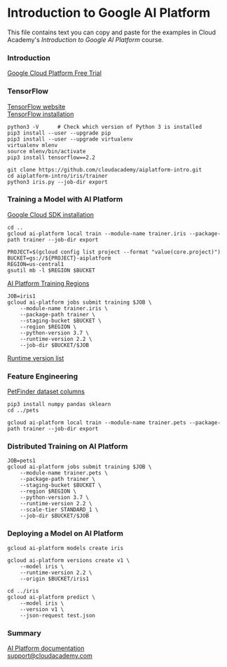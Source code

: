 # Introduction to Google AI Platform
This file contains text you can copy and paste for the examples in Cloud Academy's _Introduction to Google AI Platform_ course.  

### Introduction
[Google Cloud Platform Free Trial](https://cloud.google.com/free)  

### TensorFlow
[TensorFlow website](https://www.tensorflow.org)  
[TensorFlow installation](https://www.tensorflow.org/install/pip)  

```
python3 -V      # Check which version of Python 3 is installed
pip3 install --user --upgrade pip
pip3 install --user --upgrade virtualenv
virtualenv mlenv
source mlenv/bin/activate
pip3 install tensorflow==2.2
```

```
git clone https://github.com/cloudacademy/aiplatform-intro.git
cd aiplatform-intro/iris/trainer
python3 iris.py --job-dir export
```

### Training a Model with AI Platform
[Google Cloud SDK installation](https://cloud.google.com/sdk)  

```
cd ..
gcloud ai-platform local train --module-name trainer.iris --package-path trainer --job-dir export
```
```
PROJECT=$(gcloud config list project --format "value(core.project)")
BUCKET=gs://${PROJECT}-aiplatform
REGION=us-central1
gsutil mb -l $REGION $BUCKET
```
[AI Platform Training Regions](https://cloud.google.com/ai-platform/training/docs/regions)  
```
JOB=iris1
gcloud ai-platform jobs submit training $JOB \
    --module-name trainer.iris \
    --package-path trainer \
    --staging-bucket $BUCKET \
    --region $REGION \
    --python-version 3.7 \
    --runtime-version 2.2 \
    --job-dir $BUCKET/$JOB
```
[Runtime version list](https://cloud.google.com/ai-platform/training/docs/runtime-version-list)  

### Feature Engineering
[PetFinder dataset columns](https://www.tensorflow.org/tutorials/structured_data/feature_columns#the_dataset)  

```
pip3 install numpy pandas sklearn
cd ../pets
```
```
gcloud ai-platform local train --module-name trainer.pets --package-path trainer --job-dir export
```

### Distributed Training on AI Platform
```
JOB=pets1
gcloud ai-platform jobs submit training $JOB \
    --module-name trainer.pets \
    --package-path trainer \
    --staging-bucket $BUCKET \
    --region $REGION \
    --python-version 3.7 \
    --runtime-version 2.2 \
    --scale-tier STANDARD_1 \
    --job-dir $BUCKET/$JOB
```

### Deploying a Model on AI Platform
```
gcloud ai-platform models create iris  
```
```
gcloud ai-platform versions create v1 \
    --model iris \
    --runtime-version 2.2 \
    --origin $BUCKET/iris1
```
```
cd ../iris
gcloud ai-platform predict \
    --model iris \
    --version v1 \
    --json-request test.json
```

### Summary
[AI Platform documentation](https://cloud.google.com/ai-platform/docs)  
support@cloudacademy.com  

